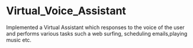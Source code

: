 # Virtual_Voice_Assistant
Implemented a Virtual Assistant which responses to the voice of the user and performs various tasks such a web surfing, scheduling emails,playing music etc.
